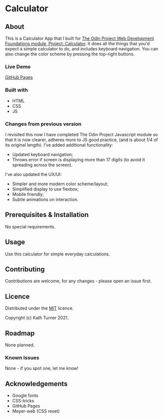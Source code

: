 # Calculator

## About

This is a Calculator App that I built for [The Odin Project Web Development Foundations module, Project: Calculator](https://www.theodinproject.com/paths/foundations/courses/foundations/lessons/calculator). It does all the things that you'd expect a simple calculator to do, and includes keyboard navigation. You can also change the color scheme by pressing the top-right buttons.

### Live Demo

[GitHub Pages](https://kath-ldn.github.io/calculator/)

### Built with

* HTML
* CSS
* JS

### Changes from previous version

I revisited this now I have completed The Odin Project Javascript module so that it is now clearer, adheres more to JS good practice, (and is about 1/4 of its original length). I've added additional functionality:
- Updated keyboard navigation;
- Throws error if screen is displaying more than 17 digits (to avoid it spreading across the screen).

I've also updated the UX/UI:
- Simpler and more modern color scheme/layout;
- Simplified display to use flexbox;
- Mobile friendly;
- Subtle animations on interaction.

## Prerequisites & Installation

No special requirements.

## Usage

Use this calculator for simple everyday calculations.

## Contributing

Contributions are welcome, for any changes - please open an issue first.

## Licence

Distributed under the [MIT](https://choosealicense.com/licenses/mit/) licence.

Copyright (c) Kath Turner 2021.

## Roadmap

None planned.

### Known Issues

None - if you spot one, let me know!

## Acknowledgements

* Google fonts
* CSS-tricks
* GitHub Pages
* Meyer-web (CSS reset)